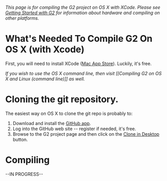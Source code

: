 _This page is for compiling the G2 project on OS X with XCode. Please see [Getting Started with G2](Getting-Started-with-G2) for information about hardware and compiling on other platforms._

# What's Needed To Compile G2 On OS X (with Xcode)

First, you will need to install XCode ([Mac App Store](https://itunes.apple.com/us/app/xcode/id497799835?mt=12)). Luckily, it's free.

_If you wish to use the OS X command line, then visit [[Compiling G2 on OS X and Linux (command line)]] as well._

# Cloning the git repository.

The easiest way on OS X to clone the git repo is probably to:

1. Download and install the [GitHub app](https://mac.github.com/).
2. Log into the GitHub web site -- register if needed, it's free.
3. Browse to the G2 project page and then click on the <a href="github-mac://openRepo/https://github.com/synthetos/g2" data-url="github-mac://openRepo/https://github.com/synthetos/g2" class="minibutton sidebar-button js-conduit-rewrite-url" title="Save synthetos/g2 to your computer and use it in GitHub Desktop." aria-label="Save synthetos/g2 to your computer and use it in GitHub Desktop."><span class="octicon octicon-device-desktop"></span>Clone in Desktop</a> button.

# Compiling

--IN PROGRESS--